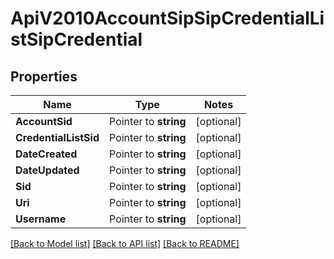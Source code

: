 # ApiV2010AccountSipSipCredentialListSipCredential

## Properties
Name | Type | Notes
------------ | ------------- | -------------
**AccountSid** | Pointer to **string** | [optional] 
**CredentialListSid** | Pointer to **string** | [optional] 
**DateCreated** | Pointer to **string** | [optional] 
**DateUpdated** | Pointer to **string** | [optional] 
**Sid** | Pointer to **string** | [optional] 
**Uri** | Pointer to **string** | [optional] 
**Username** | Pointer to **string** | [optional] 

[[Back to Model list]](../README.md#documentation-for-models) [[Back to API list]](../README.md#documentation-for-api-endpoints) [[Back to README]](../README.md)



